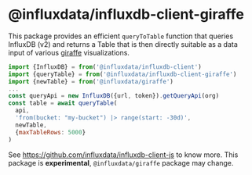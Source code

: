 # @influxdata/influxdb-client-giraffe

This package provides an efficient `queryToTable` function that queries
InfluxDB (v2) and returns a Table that is then directly suitable as a data input
of various [giraffe](https://github.com/influxdata/giraffe) visualizations.

```js
import {InfluxDB} = from('@influxdata/influxdb-client')
import {queryTable} = from('@influxdata/influxdb-client-giraffe')
import {newTable} = from('@influxdata/giraffe')
...
const queryApi = new InfluxDB({url, token}).getQueryApi(org)
const table = await queryTable(
  api,
  'from(bucket: "my-bucket") |> range(start: -30d)',
  newTable,
  {maxTableRows: 5000}
)
```

See https://github.com/influxdata/influxdb-client-js to know more.
This package is **experimental**, `@influxdata/giraffe` package may change.
